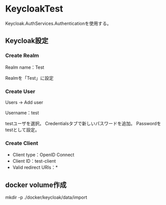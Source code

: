 # KeycloakTest

Keycloak.AuthServices.Authenticationを使用する。

## Keycloak設定

### Create Realm

Realm name：Test

Realmを「Test」に設定

### Create User

Users -> Add user

Username：test

testユーザを選択。
Credentialsタブで新しいパスワードを追加。
Passwordをtestとして設定。

### Create Client

- Client type：OpenID Connect
- Client ID：test-client
- Valid redirect URIs：*

## docker volume作成

mkdir -p ./docker/keycloak/data/import
